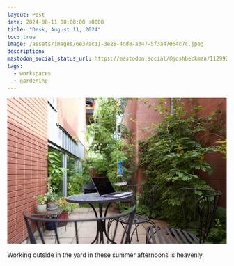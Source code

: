 ```yaml
---
layout: Post
date: 2024-08-11 00:00:00 +0000
title: "Desk, August 11, 2024"
toc: true
image: /assets/images/6e37ac11-3e28-4dd8-a347-5f3a47064c7c.jpeg
description: 
mastodon_social_status_url: https://mastodon.social/@joshbeckman/112992776439217044
tags: 
  - workspaces
  - gardening
---
```




![L1080177](/assets/images/6e37ac11-3e28-4dd8-a347-5f3a47064c7c.jpeg)

Working outside in the yard in these summer afternoons is heavenly.

